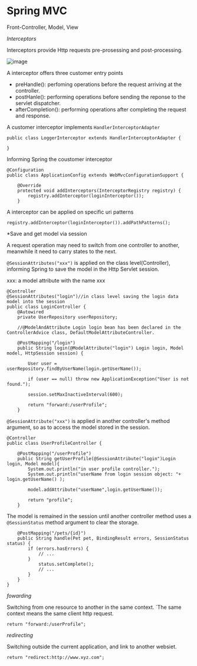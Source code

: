# Spring MVC
 Front-Controller, Model, View 

*Interceptors*

Interceptors provide Http requests pre-prosessing and post-processing.  

![image](https://user-images.githubusercontent.com/17804600/89495725-294c2880-d7b9-11ea-925f-b9170e25165a.png)


A interceptor offers three customer entry points

* preHandle(): perfoming operations before the request arriving at the controller. 
* postHanle(): performing operations before sending the reponse to the servlet dispatcher. 
* afterCompletion(): performing operations after completing the request and response. 

A customer interceptor implements `HandlerInterceptorAdapter`

```
public class LoggerInterceptor extends HandlerInterceptorAdapter {

}
```

Informing Spring the coustomer interceptor

```
@Configuration
public class ApplicationConfig extends WebMvcConfigurationSupport {

    @Override
    protected void addInterceptors(InterceptorRegistry registry) {
        registry.addInterceptor(loginInterceptor());
    }

```

A interceptor can be applied on specific uri patterns

```
registry.addInterceptor(loginInterceptor()).addPathPatterns();
```

*Save and get model via session

A request operation may need to switch from one controller to another, meanwhile it need to carry states to the next.

`@SessionAttributes("xxx")` is applied on the class level(Controller), informing Spring to save the model in the Http Servlet session.  

xxx: a model attribute with the name xxx 

````
@Controller
@SessionAttributes("login")//in class level saving the login data model into the session
public class LoginController {
    @Autowired
    private UserRepository userRepository;

    //@ModelAndAttribute Login login bean has been declared in the ControllerAdvice class, DefaultModelAttributeController.

    @PostMapping("/login")
    public String login(@ModelAttribute("login") Login login, Model model, HttpSession session) {

        User user = userRepository.findByUserName(login.getUserName());

        if (user == null) throw new ApplicationException("User is not found.");

        session.setMaxInactiveInterval(600);

        return "forward:/userProfile";
    }

````
`@SessionAttribute("xxx")` is applied in another controller's method argument, so as to access the model stored in the session.

````
@Controller
public class UserProfileController {

    @PostMapping("/userProfile")
    public String getUserProfile(@SessionAttribute("login")Login login, Model model){
        System.out.println("in user profile controller.");
        System.out.println("userName from login session object: "+ login.getUserName() );

        model.addAttribute("userName",login.getUserName());

        return "profile";
    }

````

The model is remained in the session until another controller method uses a `@SessionStatus` method argument to clear the storage. 

````
    @PostMapping("/pets/{id}")
    public String handle(Pet pet, BindingResult errors, SessionStatus status) {
        if (errors.hasErrors) {
            // ...
        }
            status.setComplete(); 
            // ...
        }
    }
}
````

*fowarding* 

Switching from one resource to another in the same context. `The same context means the same client http request.  

`return "forward:/userProfile";`

*redirecting*

Switching outside the current application, and link to another websiet.

`return "redirect:http://www.xyz.com";`


